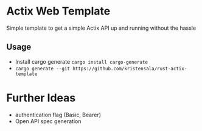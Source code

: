 # Actix Web Template
Simple template to get a simple Actix API up and running without the hassle 

## Usage
- Install cargo generate `cargo install cargo-generate`
- `cargo generate --git https://github.com/kristensala/rust-actix-template`

# Further Ideas
- authentication flag (Basic, Bearer)
- Open API spec generation
